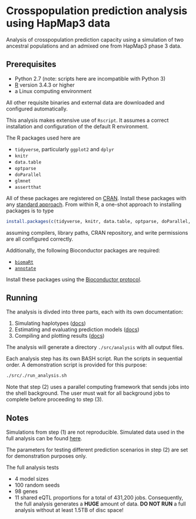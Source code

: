 # Crosspopulation prediction analysis using HapMap3 data
Analysis of crosspopulation prediction capacity using a simulation of two ancestral populations and an admixed one from HapMap3 phase 3 data.

## Prerequisites
* Python 2.7 (note: scripts here are incompatible with Python 3) 
* [R](https://www.r-project.org/) version 3.4.3 or higher
* a Linux computing environment

All other requisite binaries and external data are downloaded and configured automatically.

This analysis makes extensive use of `Rscript`. 
It assumes a correct installation and configuration of the default R environment. 

The R packages used here are
* `tidyverse`, particularly `ggplot2` and `dplyr` 
* `knitr`
* `data.table`
* `optparse`
* `doParallel`
* `glmnet`
* `assertthat`

All of these packages are registered on [CRAN](https://cran.r-project.org/).
Install these packages with any [standard approach](https://cran.r-project.org/doc/manuals/r-release/R-admin.html#Installing-packages).
From within R, a one-shot approach to installing packages is to type 
```R
install.packages(c(tidyverse, knitr, data.table, optparse, doParallel, glmnet, assertthat))
```
assuming compilers, library paths, CRAN repository, and write permissions are all configured correctly. 

Additionally, the following Bioconductor packages are required:
* [`biomaRt`](https://www.bioconductor.org/packages/release/bioc/html/biomaRt.html)
* [`annotate`](https://www.bioconductor.org/packages/release/bioc/html/annotate.html)

Install these packages using the [Bioconductor protocol](https://www.bioconductor.org/install/).

## Running
The analysis is divded into three parts, each with its own documentation:
1. Simulating haplotypes ([docs](./src/01_simulate_populations/README.md))
2. Estimating and evaluating prediction models ([docs](./src/02_test_prediction_models/README.md))
3. Compiling and plotting results ([docs](./src/03_compile_results/README.md))

The analysis will generate a directory `./src/analysis` with all output files.

Each analysis step has its own BASH script. Run the scripts in sequential order. A demonstration script is provided for this purpose:
```bash
./src/./run_analysis.sh
```
Note that step (2) uses a parallel computing framework that sends jobs into the shell background. The user must wait for all background jobs to complete before proceeding to step (3).


## Notes
Simulations from step (1) are not reproducible. Simulated data used in the full analysis can be found [here](#).

The parameters for testing different prediction scenarios in step (2) are set for demonstration purposes only.

The full analysis tests
- 4 model sizes
- 100 random seeds
- 98 genes
- 11 shared eQTL proportions
for a total of 431,200 jobs. Consequently, the full analysis generates a **HUGE** amount of data.
**DO NOT RUN** a full analysis without at least 1.5TB of disc space!
